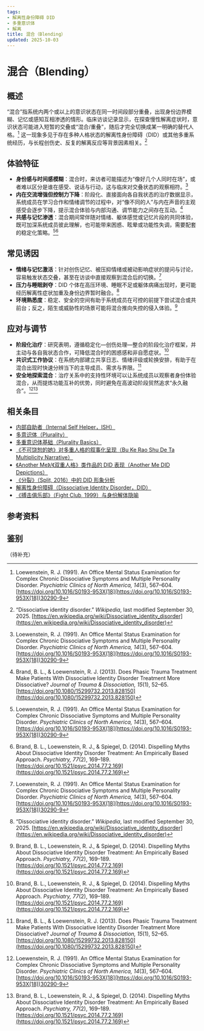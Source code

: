```yaml
---
tags:
- 解离性身份障碍 DID
- 多重意识体
- 解离
title: 混合（Blending）
updated: 2025-10-03
---
```


# 混合（Blending）

## 概述

“混合”指系统内两个或以上的意识状态在同一时间段部分重叠，出现身份边界模糊、记忆或感知互相渗透的情形。临床访谈记录显示，在探查慢性解离症状时，意识状态可能进入短暂的交叠或“混合/重叠”，随后才完全切换成某一明确的替代人格。[^loewenstein1991] 这一现象多见于存在多种人格状态的解离性身份障碍（DID）或其他多重系统经历，与长程创伤史、反复的解离反应等背景因素相关。[^wikipedia_did]

## 体验特征

- **身份感与时间感模糊**：混合时，来访者可能描述为“像好几个人同时在场”，或者难以区分是谁在感受、说话与行动，这与临床对交叠状态的观察相符。[^loewenstein1991]
- **内在交流增强但控制力下降**：阶段化、直接面向各自我状态的治疗数据显示，系统成员在学习合作和情绪调节的过程中，对“像不同的人”与内在声音的主观感受会逐步下降，提示混合体验与内部沟通、调节能力之间存在互动。[^brand2013]
- **共感与记忆渗透**：混合期间常伴随对情绪、躯体感觉或记忆片段的共同体验，既可加深系统成员彼此理解，也可能带来困惑、眩晕或功能性失调，需要配套的稳定化策略。[^loewenstein1991][^brand2014]

## 常见诱因

- **情绪与记忆激活**：针对创伤记忆、被压抑情绪或被动影响症状的提问与讨论，容易触发状态交叠，甚至在访谈中直接观察到混合后的切换。[^loewenstein1991]
- **压力与睡眠剥夺**：DID 个体在高压环境、睡眠不足或躯体病痛出现时，更可能经历解离性症状加重及身份边界暂时融合。[^wikipedia_did]
- **环境熟悉度**：稳定、安全的空间有助于系统成员在可控的前提下尝试混合或共前台；反之，陌生或威胁性的场景可能将混合推向失控的侵入体验。[^brand2014]

## 应对与调节

- **阶段化治疗**：研究表明，遵循稳定化—创伤处理—整合的阶段化治疗框架，并主动与各自我状态合作，可降低混合时的困惑感和非自愿症状。[^brand2014]
- **共识式工作协议**：在系统内部建立共享日志、情绪评级或轮换安排，有助于在混合出现时快速分辨当下的主导成员、需求与界限。[^brand2013]
- **安全地探索混合**：治疗关系中的支持性环境可以让系统成员以观察者身份体验混合，从而提炼功能互补的优势，同时避免在高波动阶段贸然追求“永久融合”。[^loewenstein1991][^brand2014]

## 相关条目

- [内部自助者（Internal Self Helper，ISH）](/entries/Internal-Self-Helper-ISH.md)
- [多意识体（Plurality）](/entries/Plurality.md)
- [多重意识体基础（Plurality Basics）](/entries/Plurality-Basics.md)
- [《不可饶恕的她》对多重人格的叙事化呈现（Bu Ke Rao Shu De Ta Multiplicity Narrative）](/entries/Bu-Ke-Raoshu-De-Ta-Multiplicity-Narrative.md)
- [《Another Me》/《双重人格》类作品的 DID 表现（Another Me DID Depictions）](/entries/Another-Me-DID-Depictions.md)
- [《分裂》（Split, 2016）中的 DID 形象分析](/entries/Split-2016-DID-Representation.md)
- [解离性身份障碍（Dissociative Identity Disorder，DID）](/entries/DID.md)
- [《搏击俱乐部》（Fight Club, 1999）与身份解体隐喻](/entries/Fight-Club-1999-Identity-Metaphor.md)

## 参考资料

[^loewenstein1991]: Loewenstein, R. J. (1991). An Office Mental Status Examination for Complex Chronic Dissociative Symptoms and Multiple Personality Disorder. _Psychiatric Clinics of North America, 14_(3), 567–604. [https://doi.org/10.1016/S0193-953X(18](https://doi.org/10.1016/S0193-953X(18))30290-9
[^wikipedia_did]: “Dissociative identity disorder.” _Wikipedia_, last modified September 30, 2025. [https://en.wikipedia.org/wiki/Dissociative_identity_disorder](https://en.wikipedia.org/wiki/Dissociative_identity_disorder)
[^brand2014]: Brand, B. L., Loewenstein, R. J., & Spiegel, D. (2014). Dispelling Myths About Dissociative Identity Disorder Treatment: An Empirically Based Approach. _Psychiatry, 77_(2), 169–189. [https://doi.org/10.1521/psyc.2014.77.2.169](https://doi.org/10.1521/psyc.2014.77.2.169)
[^brand2013]: Brand, B. L., & Loewenstein, R. J. (2013). Does Phasic Trauma Treatment Make Patients With Dissociative Identity Disorder Treatment More Dissociative? _Journal of Trauma & Dissociation, 15_(1), 52–65. [https://doi.org/10.1080/15299732.2013.828150](https://doi.org/10.1080/15299732.2013.828150)

## 鉴别

（待补充）
